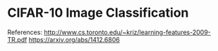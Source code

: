 # CIFAR-10 Image Classification

References:
http://www.cs.toronto.edu/~kriz/learning-features-2009-TR.pdf
https://arxiv.org/abs/1412.6806
